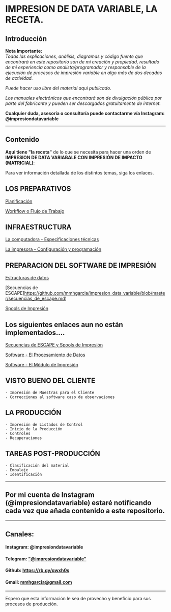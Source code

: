 # **IMPRESION DE DATA VARIABLE**, LA RECETA.

## Introducción

**Nota Importante:**  
_Todas las explicaciones, análisis, diagramas y código fuente que encontrará en este repositorio son de mi creación y  propiedad, resultado de mi experiencia como analista/programador y responsable de la ejecución de procesos  de impresión variable en  algo más de dos decadas de actividad._

_Puede hacer uso libre del material aqui publicado._

_Los manuales electrónicos que encontrará son de divulgación pública por parte del fabricante y pueden ser descargados  gratuitamente de internet._ 

**Cualquier duda, asesoría o consultoría puede contactarme vía Instagram: @impresiondatavariable**

------------
## Contenido

**Aqui tiene "la receta"** de lo que se necesita para hacer una orden de **IMPRESION DE DATA VARIABALE CON IMPRESIÓN DE IMPACTO (MATRICIAL)**:


Para ver información detallada de los distintos temas, siga los enlaces.

## LOS PREPARATIVOS
  
   [Planificación](https://github.com/mmhgarcia/impresion_data_variable/blob/master/0-Planificacion.md)  

   [Workflow o Flujo de Trabajo](https://github.com/mmhgarcia/impresion_data_variable/blob/master/1-Workflow.md)  
		
## INFRAESTRUCTURA

   [La computadora - Especificaciones técnicas](https://github.com/mmhgarcia/impresion_data_variable/blob/master/La%20Computadora.md)  

   [La impresora - Configuración y programación](https://github.com/mmhgarcia/impresion_data_variable/blob/master/La%20impresora.md)  
	
## PREPARACION DEL SOFTWARE DE IMPRESIÓN

   [Estructuras de datos](https://github.com/mmhgarcia/impresion_data_variable/blob/master/Estructuras.md)

   [Secuencias de ESCAPE]https://github.com/mmhgarcia/impresion_data_variable/blob/master/secuencias_de_escape.md)

   [Spools de Impresión]()

## Los siguientes enlaces aun no están implementados....

   [Secuencias de ESCAPE y Spools de Impresión]()

   [Software - El Procesamiento de Datos]()

   [Software - El Módulo de Impresión]()

## VISTO BUENO DEL CLIENTE
	- Impresión de Muestras para el Cliente
	- Correcciones al software caso de observaciones
	
## LA PRODUCCIÓN
	- Impresión de Listados de Control
	- Inicio de la Producción
	- Controles
	- Recuperaciones  
	
## TAREAS POST-PRODUCCIÓN
	- Clasificación del material  
	- Embalaje  
	- Identificación

<HR>
	
## Por mi cuenta de Instagram (**@impresiondatavariable**) estaré notificando cada vez que añada contenido a este repositorio.

<hr />

##	Canales:  

####	Instagram: @impresiondatavariable  

####	Telegram: ["@impresiondatavariable"](https://t.me/impresiondatavariable) 

####	Github: https://rb.gy/qwxh0s  

####	Gmail: mmhgarcia@gmail.com  

<hr>

Espero que esta información le sea de provecho y beneficio para sus procesos de producción.

